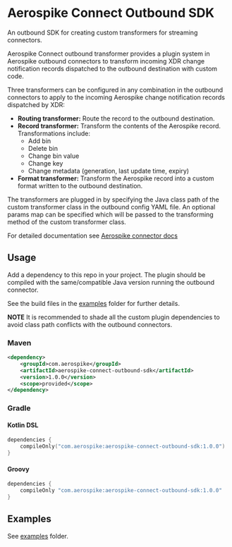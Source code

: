 # Aerospike Connect Outbound SDK

An outbound SDK for creating custom transformers for streaming connectors.

Aerospike Connect outbound transformer provides a plugin system in Aerospike
outbound connectors to transform incoming XDR change notification records
dispatched to the outbound destination with custom code.

Three transformers can be configured in any combination in the outbound connectors
to apply to the incoming Aerospike change notification records dispatched by XDR:

- **Routing transformer:** Route the record to the outbound destination.
- **Record transformer:** Transform the contents of the Aerospike record. Transformations include:
    - Add bin
    - Delete bin
    - Change bin value
    - Change key
    - Change metadata (generation, last update time, expiry)
- **Format transformer:** Transform the Aerospike record into a custom format written to the outbound destination.

The transformers are plugged in by specifying the Java class path of the
custom transformer class in the outbound config YAML file. An optional params
map can be specified which will be passed to the transforming method of the
custom transformer class.

For detailed documentation see [Aerospike connector docs](https://docs.aerospike.com/docs/connect/streaming-from-asdb/outbound-message-transform.html)

## Usage

Add a dependency to this repo in your project. The plugin should be compiled
with the same/compatible Java version running the outbound connector.

See the build files in the [examples](/examples) folder for further details.

**NOTE** It is recommended to shade all the custom plugin dependencies to avoid
class path conflicts with the outbound connectors.

### Maven

```xml
<dependency>
    <groupId>com.aerospike</groupId>
    <artifactId>aerospike-connect-outbound-sdk</artifactId>
    <version>1.0.0</version>
    <scope>provided</scope>
</dependency>
```

### Gradle

#### Kotlin DSL

```kotlin
dependencies {
    compileOnly("com.aerospike:aerospike-connect-outbound-sdk:1.0.0")
}
```

#### Groovy

```groovy
dependencies {
    compileOnly "com.aerospike:aerospike-connect-outbound-sdk:1.0.0"
}
```

## Examples

See [examples](/examples) folder.
